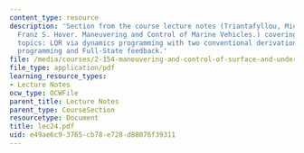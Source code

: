 ```yaml
---
content_type: resource
description: 'Section from the course lecture notes (Triantafyllou, Michael S., and
  Franz S. Hover. Maneuvering and Control of Marine Vehicles.) covering the following
  topics: LQR via dynamics programming with two conventional derivations of LQR, dynamic
  programming and Full-State feedback.'
file: /media/courses/2-154-maneuvering-and-control-of-surface-and-underwater-vehicles-13-49-fall-2004/e49ae6c93765cb78e728d88076f39311_lec24.pdf
file_type: application/pdf
learning_resource_types:
- Lecture Notes
ocw_type: OCWFile
parent_title: Lecture Notes
parent_type: CourseSection
resourcetype: Document
title: lec24.pdf
uid: e49ae6c9-3765-cb78-e728-d88076f39311
---
```

